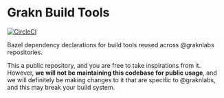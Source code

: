 # Grakn Build Tools

[![CircleCI](https://circleci.com/gh/graknlabs/build-tools/tree/master.svg?style=shield)](https://circleci.com/gh/graknlabs/build-tools/tree/master)

Bazel dependency declarations for build tools reused across @graknlabs repositories.

This a public repository, and you are free to take inspirations from it. However, **we will not be maintaining this codebase for public usage**, and we will definitely be making changes to it that are specific to @graknlabs, and this may break your build system.
